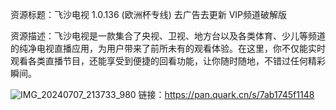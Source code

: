 资源标题：飞沙电视 1.0.136 (欧洲杯专线) 去广告去更新 VIP频道破解版 

资源描述：飞沙电视是一款集合了央视、卫视、地方台以及各类体育、少儿等频道的纯净电视直播应用，为用户带来了前所未有的观看体验。在这里，你不仅能实时观看各类直播节目，还能享受到便捷的回看功能，让你随时随地，不错过任何精彩瞬间。

![IMG_20240707_213733_980](https://github.com/XiaoSu1111/xiaosu.github.io/assets/135681545/23bf6901-3472-4c36-b474-65d40ea26430)
链接：https://pan.quark.cn/s/7ab1745f1148